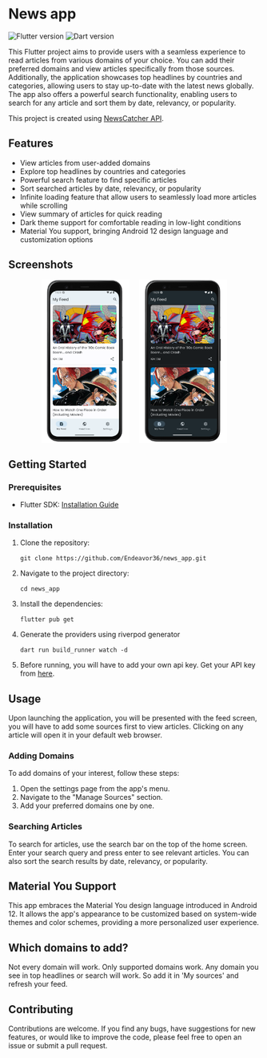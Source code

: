 # News app

![Flutter version](https://img.shields.io/badge/Flutter-v3.10.4-blue.svg)
![Dart version](https://img.shields.io/badge/Dart-v3.0.3-blue.svg)

This Flutter project aims to provide users with a seamless experience to read articles from various domains of your choice. You can add their preferred domains and view articles specifically from those sources. Additionally, the application showcases top headlines by countries and categories, allowing users to stay up-to-date with the latest news globally. The app also offers a powerful search functionality, enabling users to search for any article and sort them by date, relevancy, or popularity.

This project is created using [NewsCatcher API](https://www.newscatcherapi.com/).

## Features
- View articles from user-added domains
- Explore top headlines by countries and categories
- Powerful search feature to find specific articles
- Sort searched articles by date, relevancy, or popularity
- Infinite loading feature that allow users to seamlessly load more articles while scrolling
- View summary of articles for quick reading
- Dark theme support for comfortable reading in low-light conditions
- Material You support, bringing Android 12 design language and customization options

## Screenshots

<div style="display: flex; justify-content: center; align-items: center;">
  <img src="screenshots/news_light.png" alt="Screenshot 1" style="width: 35%; height: 35%; margin-right: 20px;">

  <img src="screenshots/news_dark.png" alt="Screenshot 2" style="width:35%; height: 35%;">
</div>

## Getting Started

### Prerequisites

- Flutter SDK: [Installation Guide](https://flutter.dev/docs/get-started/install)

### Installation

1. Clone the repository:

    ```shell
    git clone https://github.com/Endeavor36/news_app.git

2. Navigate to the project directory:

    ```shell
    cd news_app

3. Install the dependencies:

    ```shell
    flutter pub get

4. Generate the providers using riverpod generator

    ```shell
    dart run build_runner watch -d

5. Before running, you will have to add your own api key. Get your API key from [here](https://www.newscatcherapi.com/).

## Usage
Upon launching the application, you will be presented with the feed screen, you will have to add some sources first to view articles. Clicking on any article will open it in your default web browser.

### Adding Domains
To add domains of your interest, follow these steps:
1. Open the settings page from the app's menu.
2. Navigate to the "Manage Sources" section.
3. Add your preferred domains one by one.

### Searching Articles
To search for articles, use the search bar on the top of the home screen. Enter your search query and press enter to see relevant articles. You can also sort the search results by date, relevancy, or popularity.

## Material You Support
This app embraces the Material You design language introduced in Android 12. It allows the app's appearance to be customized based on system-wide themes and color schemes, providing a more personalized user experience.

## Which domains to add?
Not every domain will work. Only supported domains work. Any domain you see in top headlines or search will work. So add it in 'My sources' and refresh your feed.

## Contributing
Contributions are welcome. If you find any bugs, have suggestions for new features, or would like to improve the code, please feel free to open an issue or submit a pull request.
